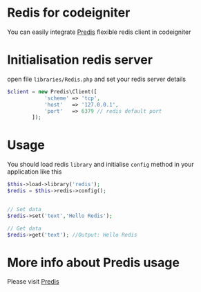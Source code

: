 # Redis for codeigniter

You can easily integrate [Predis](https://github.com/nrk/predis) flexible redis client in codeigniter 

# Initialisation redis server

open file `libraries/Redis.php` and set your redis server details

```php
$client = new Predis\Client([
            'scheme' => 'tcp',
            'host'   => '127.0.0.1',
            'port'   => 6379 // redis default port
        ]);
```

# Usage
You should load redis `library` and initialise `config` method in your application like this 

```php
$this->load->library('redis');
$redis = $this->redis->config();


// Set data 
$redis->set('text','Hello Redis');

// Get data
$redis->get('text'); //Output: Hello Redis
```
# More info about Predis usage
Please visit [Predis](https://github.com/nrk/predis)
